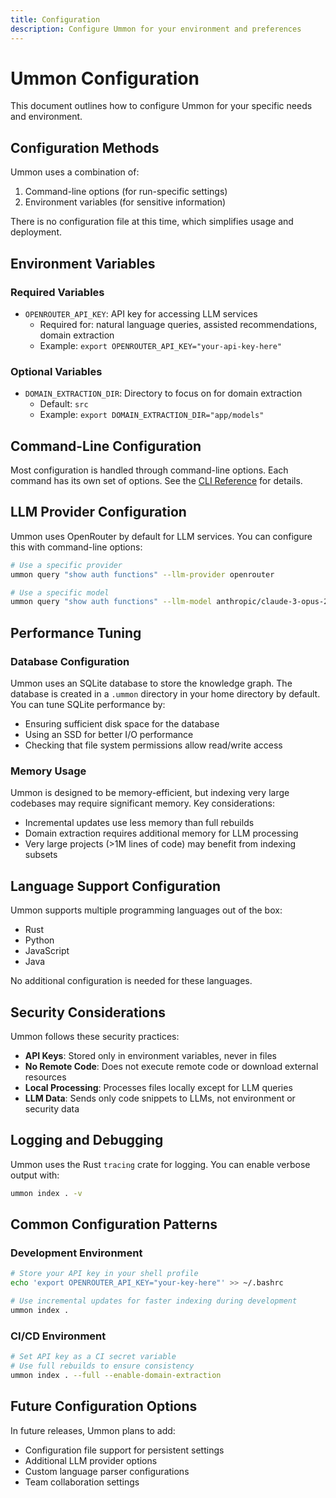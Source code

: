 ```yaml
---
title: Configuration
description: Configure Ummon for your environment and preferences
---
```


# Ummon Configuration

This document outlines how to configure Ummon for your specific needs and environment.

## Configuration Methods

Ummon uses a combination of:

1. Command-line options (for run-specific settings)
2. Environment variables (for sensitive information)

There is no configuration file at this time, which simplifies usage and deployment.

## Environment Variables

### Required Variables

- `OPENROUTER_API_KEY`: API key for accessing LLM services
  - Required for: natural language queries, assisted recommendations, domain extraction
  - Example: `export OPENROUTER_API_KEY="your-api-key-here"`

### Optional Variables

- `DOMAIN_EXTRACTION_DIR`: Directory to focus on for domain extraction
  - Default: `src`
  - Example: `export DOMAIN_EXTRACTION_DIR="app/models"`

## Command-Line Configuration

Most configuration is handled through command-line options. Each command has its own set of options. See the [CLI Reference](cli-reference.md) for details.

## LLM Provider Configuration

Ummon uses OpenRouter by default for LLM services. You can configure this with command-line options:

```bash
# Use a specific provider
ummon query "show auth functions" --llm-provider openrouter

# Use a specific model
ummon query "show auth functions" --llm-model anthropic/claude-3-opus-20240229
```

## Performance Tuning

### Database Configuration

Ummon uses an SQLite database to store the knowledge graph. The database is created in a `.ummon` directory in your home directory by default. You can tune SQLite performance by:

- Ensuring sufficient disk space for the database
- Using an SSD for better I/O performance
- Checking that file system permissions allow read/write access

### Memory Usage

Ummon is designed to be memory-efficient, but indexing very large codebases may require significant memory. Key considerations:

- Incremental updates use less memory than full rebuilds
- Domain extraction requires additional memory for LLM processing
- Very large projects (>1M lines of code) may benefit from indexing subsets

## Language Support Configuration

Ummon supports multiple programming languages out of the box:

- Rust
- Python
- JavaScript
- Java

No additional configuration is needed for these languages.

## Security Considerations

Ummon follows these security practices:

- **API Keys**: Stored only in environment variables, never in files
- **No Remote Code**: Does not execute remote code or download external resources
- **Local Processing**: Processes files locally except for LLM queries
- **LLM Data**: Sends only code snippets to LLMs, not environment or security data

## Logging and Debugging

Ummon uses the Rust `tracing` crate for logging. You can enable verbose output with:

```bash
ummon index . -v
```

## Common Configuration Patterns

### Development Environment

```bash
# Store your API key in your shell profile
echo 'export OPENROUTER_API_KEY="your-key-here"' >> ~/.bashrc

# Use incremental updates for faster indexing during development
ummon index .
```

### CI/CD Environment

```bash
# Set API key as a CI secret variable
# Use full rebuilds to ensure consistency
ummon index . --full --enable-domain-extraction
```

## Future Configuration Options

In future releases, Ummon plans to add:

- Configuration file support for persistent settings
- Additional LLM provider options
- Custom language parser configurations
- Team collaboration settings